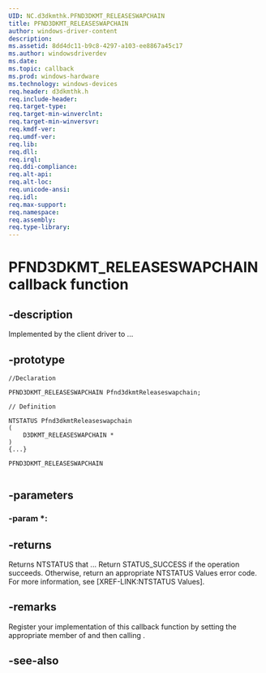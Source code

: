 ```yaml
---
UID: NC.d3dkmthk.PFND3DKMT_RELEASESWAPCHAIN
title: PFND3DKMT_RELEASESWAPCHAIN
author: windows-driver-content
description: 
ms.assetid: 8dd4dc11-b9c8-4297-a103-ee8867a45c17
ms.author: windowsdriverdev
ms.date: 
ms.topic: callback
ms.prod: windows-hardware
ms.technology: windows-devices
req.header: d3dkmthk.h
req.include-header:
req.target-type:
req.target-min-winverclnt:
req.target-min-winversvr:
req.kmdf-ver:
req.umdf-ver:
req.lib:
req.dll:
req.irql: 
req.ddi-compliance:
req.alt-api:
req.alt-loc:
req.unicode-ansi:
req.idl:
req.max-support:
req.namespace:
req.assembly:
req.type-library:
---
```


# PFND3DKMT_RELEASESWAPCHAIN callback function

## -description

Implemented by the client driver to ... 

## -prototype

```
//Declaration

PFND3DKMT_RELEASESWAPCHAIN Pfnd3dkmtReleaseswapchain; 

// Definition

NTSTATUS Pfnd3dkmtReleaseswapchain 
(
	D3DKMT_RELEASESWAPCHAIN *
)
{...}

PFND3DKMT_RELEASESWAPCHAIN 


```

## -parameters

### -param *: 



## -returns

Returns NTSTATUS that ...
Return STATUS_SUCCESS if the operation succeeds. Otherwise, return an appropriate NTSTATUS Values error code. For more information, see [XREF-LINK:NTSTATUS Values].

## -remarks

Register your implementation of this callback function by setting the appropriate member of <!-- REPLACE ME --> and then calling <!-- REPLACE ME -->.


## -see-also